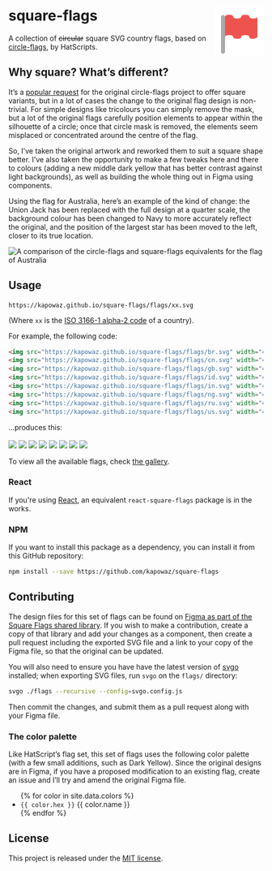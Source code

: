 # square-flags <img src="logo.svg" alt="square-flags animated logo" align="right">

A collection of ~~circular~~ square SVG country flags, based on
[circle-flags][circle-flags], by HatScripts.

## Why square? What’s different?

It’s a [popular request][circle-flags-issues] for the original circle-flags
project to offer square variants, but in a lot of cases the change to the
original flag design is non-trivial. For simple designs like tricolours you can
simply remove the mask, but a lot of the original flags carefully position
elements to appear within the silhouette of a circle; once that circle mask is
removed, the elements seem misplaced or concentrated around the centre of the
flag.

So, I’ve taken the original artwork and reworked them to suit a square shape
better. I’ve also taken the opportunity to make a few tweaks here and there to
colours (adding a new middle dark yellow that has better contrast against light
backgrounds), as well as building the whole thing out in Figma using components.

Using the flag for Australia, here’s an example of the kind of change: the Union
Jack has been replaced with the full design at a quarter scale, the background
colour has been changed to Navy to more accurately reflect the original, and the
position of the largest star has been moved to the left, closer to its true
location.

<img src="https://kapowaz.github.io/square-flags/images/au-comparison.svg" width="168" alt="A comparison of the circle-flags and square-flags equivalents for the flag of Australia" />

## Usage

```text
https://kapowaz.github.io/square-flags/flags/xx.svg
```

(Where `xx` is the [ISO 3166-1 alpha-2 code][iso-3166-1] of a country).

For example, the following code:

```html
<img src="https://kapowaz.github.io/square-flags/flags/br.svg" width="48">
<img src="https://kapowaz.github.io/square-flags/flags/cn.svg" width="48">
<img src="https://kapowaz.github.io/square-flags/flags/gb.svg" width="48">
<img src="https://kapowaz.github.io/square-flags/flags/id.svg" width="48">
<img src="https://kapowaz.github.io/square-flags/flags/in.svg" width="48">
<img src="https://kapowaz.github.io/square-flags/flags/ng.svg" width="48">
<img src="https://kapowaz.github.io/square-flags/flags/ru.svg" width="48">
<img src="https://kapowaz.github.io/square-flags/flags/us.svg" width="48">
```

...produces this:<br/><br/>
<img src="https://kapowaz.github.io/square-flags/flags/br.svg" width="48">
<img src="https://kapowaz.github.io/square-flags/flags/cn.svg" width="48">
<img src="https://kapowaz.github.io/square-flags/flags/gb.svg" width="48">
<img src="https://kapowaz.github.io/square-flags/flags/id.svg" width="48">
<img src="https://kapowaz.github.io/square-flags/flags/in.svg" width="48">
<img src="https://kapowaz.github.io/square-flags/flags/ng.svg" width="48">
<img src="https://kapowaz.github.io/square-flags/flags/ru.svg" width="48">
<img src="https://kapowaz.github.io/square-flags/flags/us.svg" width="48">

To view all the available flags, check [the gallery][gallery].

### React

If you're using [React](https://reactjs.org), an equivalent `react-square-flags`
package is in the works.

### NPM

If you want to install this package as a dependency, you can install it from
this GitHub repository:

```sh
npm install --save https://github.com/kapowaz/square-flags
```

## Contributing

The design files for this set of flags can be found on [Figma as part of the
Square Flags shared library][figma]. If you wish to make a contribution, create
a copy of that library and add your changes as a component, then create a pull
request including the exported SVG file and a link to your copy of the Figma
file, so that the original can be updated.

You will also need to ensure you have have the latest version of [svgo][svgo]
installed; when exporting SVG files, run `svgo` on the `flags/` directory:

```sh
svgo ./flags --recursive --config=svgo.config.js
```

Then commit the changes, and submit them as a pull request along with your Figma
file.

### The color palette

Like HatScript’s flag set, this set of flags uses the following color palette
(with a few small additions, such as Dark Yellow). Since the original designs
are in Figma, if you have a proposed modification to an existing flag, create an
issue and I’ll try and amend the original Figma file.

<ul class="colors">
{% for color in site.data.colors %}
  <li>
    <span class="color-marker" style="background-color: {{ color.hex }};"></span>
    <code>{{ color.hex }}</code> {{ color.name }}
  </li>
{% endfor %}
</ul>

## License

This project is released under the [MIT license](LICENSE.md).

[circle-flags]: https://github.com/HatScripts/circle-flags
[circle-flags-issues]: https://github.com/HatScripts/circle-flags/issues?q=is%3Aissue+is%3Aopen+square
[iso-3166-1]: https://www.iso.org/obp/ui/#search/code/
[gallery]: https://kapowaz.github.io/square-flags/gallery
[react]: https://reactjs.org
[svgo]: https://github.com/svg/svgo
[figma]: https://www.figma.com/community/file/1295802738363022628/square-flags
